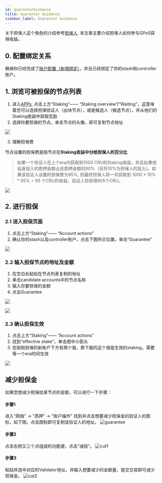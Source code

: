 ```yaml
---
id: guarantorGuidance
title: Guarantor Guidance
sidebar_label: Guarantor Guidance
---
```


关于担保人这个角色的介绍参考[担保人](guarantor.md). 本文章主要介绍担保人如何参与GPoS获得收益。

## 0. 配置绑定关系

确保你已经完成了[账户配置（新增绑定）](new-bond.md)，并且已经绑定了你的stash和controller账户。

## 1. 浏览可被担保的节点列表

1. 进入[APPs](https://apps.crust.network), 点击上方“Staking”—— “Staking overview”/“Waiting”，这意味着您可以选择担保验证人（出块节点），或是候选人（候选节点），并从他们的Staking收益中获取奖励
2. 选择你要担保的节点。单击节点的头像，即可复制节点地址

![](https://crust-data.oss-cn-shanghai.aliyuncs.com/wiki/maxwell/staking/copyaddr.png)

3. 理解担保费

节点设置的担保费是指节点在**Staking收益中分给担保人的百分比**

> 如果一个验证人在上个era内获取到1000 CRU的Staking收益，并且如果他自身投入的质押金额占总质押金额的90%（另外10%为担保人的投入)。如果该验证人设置的担保费为95%, 则最终担保人将一共获取到 1000 * 10% * 95% = 95 个CRU的收益，验证人将获得905个CRU。

![](https://crust-data.oss-cn-shanghai.aliyuncs.com/wiki/mining/guaranteefee_ch.png)

## 2. 进行担保

### 2.1 进入担保页面

1. 点击上方“Staking”—— “Account actions”
2. 确认你的stash以及controller账户，点击下图所示位置，单击“Guarantee”

![](https://crust-data.oss-cn-shanghai.aliyuncs.com/wiki/maxwell/staking/guarantee.png)

### 2.2 输入担保节点的地址及金额

1. 在空白处粘贴在节点列表复制的地址
2. 单击candidate accounts中的节点名称
3. 输入你要担保的金额
4. 点击Guarantee
  
![](https://crust-data.oss-cn-shanghai.aliyuncs.com/wiki/maxwell/staking/guarantee2.png)

![](https://crust-data.oss-cn-shanghai.aliyuncs.com/wiki/maxwell/staking/amount.png)

### 2.3 确认担保生效

1. 点击上方“Staking”—— “Account actions”
2. 找到“effective stake”，单击图中小箭头
3. 在刚刚担保的新账户下方有两个值，靠下面的这个值是生效的staking，需要等一个era时间生效
  
![](https://crust-data.oss-cn-shanghai.aliyuncs.com/wiki/maxwell/staking/staked.png)

## 减少担保金

如果您想减少担保给某节点的金额，可以进行一下步骤：

#### 步骤1
进入"网络" -> "质押" -> "账户操作" 找到并点击想要减少担保金的验证人的图标，如下图，点击图标即可复制该验证人的地址。
![guarantee](https://crust-data.oss-cn-shanghai.aliyuncs.com/wiki/mining/guarantee.png)

#### 步骤2
点击右侧又三个点组成的功能键，点击“减投”。
![cut1](https://crust-data.oss-cn-shanghai.aliyuncs.com/wiki/mining/cut_guarantee1.png)

#### 步骤3
粘贴并选中对应的Validator地址，并输入想要减少的金额量，提交交易即可减少担保金。
![cut2](https://crust-data.oss-cn-shanghai.aliyuncs.com/wiki/mining/cut_guarantee2.png)
